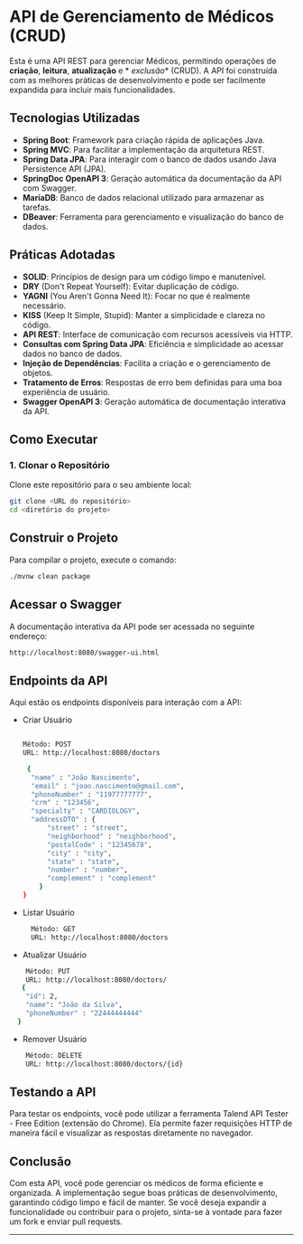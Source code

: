 # API de Gerenciamento de Médicos (CRUD)

Esta é uma API REST para gerenciar Médicos, permitindo operações de **criação**, **leitura**, **atualização** e *
*exclusão** (CRUD). A API foi construída com as melhores práticas de desenvolvimento e pode ser facilmente expandida
para incluir mais funcionalidades.

## Tecnologias Utilizadas

- **Spring Boot**: Framework para criação rápida de aplicações Java.
- **Spring MVC**: Para facilitar a implementação da arquitetura REST.
- **Spring Data JPA**: Para interagir com o banco de dados usando Java Persistence API (JPA).
- **SpringDoc OpenAPI 3**: Geração automática da documentação da API com Swagger.
- **MariaDB**: Banco de dados relacional utilizado para armazenar as tarefas.
- **DBeaver**: Ferramenta para gerenciamento e visualização do banco de dados.

## Práticas Adotadas

- **SOLID**: Princípios de design para um código limpo e manutenível.
- **DRY** (Don't Repeat Yourself): Evitar duplicação de código.
- **YAGNI** (You Aren't Gonna Need It): Focar no que é realmente necessário.
- **KISS** (Keep It Simple, Stupid): Manter a simplicidade e clareza no código.
- **API REST**: Interface de comunicação com recursos acessíveis via HTTP.
- **Consultas com Spring Data JPA**: Eficiência e simplicidade ao acessar dados no banco de dados.
- **Injeção de Dependências**: Facilita a criação e o gerenciamento de objetos.
- **Tratamento de Erros**: Respostas de erro bem definidas para uma boa experiência de usuário.
- **Swagger OpenAPI 3**: Geração automática de documentação interativa da API.

## Como Executar

### 1. Clonar o Repositório

Clone este repositório para o seu ambiente local:

```bash
git clone <URL do repositório>
cd <diretório do projeto>
```

## Construir o Projeto

Para compilar o projeto, execute o comando:

```bash
./mvnw clean package
```

## Acessar o Swagger

A documentação interativa da API pode ser acessada no seguinte endereço:

```bash
http://localhost:8080/swagger-ui.html
```

## Endpoints da API

Aqui estão os endpoints disponíveis para interação com a API:

- Criar Usuário
  ```bash
  
  Método: POST
  URL: http://localhost:8080/doctors
  
   {
	"name" : "João Nascimento",
	"email" : "joao.nascimento@gmail.com",
	"phoneNumber" : "11977777777",
	"crm" : "123456",
	"specialty" : "CARDIOLOGY",
	"addressDTO" : {
		"street" : "street",
		"neighborhood" : "neighborhood",
		"postalCode" : "12345678",
		"city" : "city",
		"state" : "state",
		"number" : "number",
		"complement" : "complement"
	  }
  }
  ```
- Listar Usuário
  ```bash
    Método: GET
    URL: http://localhost:8080/doctors
  ```

- Atualizar Usuário
```bash
    Método: PUT
    URL: http://localhost:8080/doctors/
   {
  	"id": 2,
  	"name": "João da Silva",
  	"phoneNumber" : "22444444444"
  }
```

- Remover Usuário
```bash
    Método: DELETE
    URL: http://localhost:8080/doctors/{id}
```

## Testando a API 
Para testar os endpoints, você pode utilizar a ferramenta Talend API Tester - Free Edition (extensão do Chrome). Ela permite fazer requisições HTTP de maneira fácil e visualizar as respostas diretamente no navegador.

## Conclusão
Com esta API, você pode gerenciar os médicos de forma eficiente e organizada. A implementação segue boas práticas de desenvolvimento, garantindo código limpo e fácil de manter. Se você deseja expandir a funcionalidade ou contribuir para o projeto, sinta-se à vontade para fazer um fork e enviar pull requests.


---
